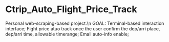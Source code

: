 # Ctrip_Auto_Flight_Price_Track
Personal web-scraping-based project.\n
GOAL:
Terminal-based interaction interface;
Fight price atuo track once the user confirm the dep/arri place, dep/arri time, allowable timerange;
Email auto-info enable;
